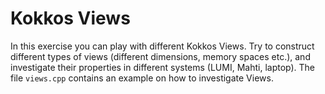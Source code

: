 <!--
SPDX-FileCopyrightText: 2024 CSC - IT Center for Science Ltd. <www.csc.fi>

SPDX-License-Identifier: CC-BY-4.0
-->

# Kokkos Views

In this exercise you can play with different Kokkos Views. Try to construct different
types of views (different dimensions, memory spaces etc.), and investigate their properties
in different systems (LUMI, Mahti, laptop). The file `views.cpp` contains an example on
how to investigate Views.
